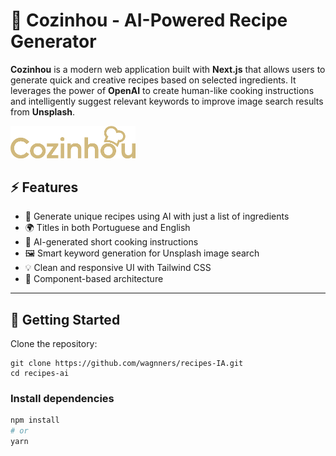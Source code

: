 # 🍳 Cozinhou - AI-Powered Recipe Generator

**Cozinhou** is a modern web application built with **Next.js** that allows users to generate quick and creative recipes based on selected ingredients. It leverages the power of **OpenAI** to create human-like cooking instructions and intelligently suggest relevant keywords to improve image search results from **Unsplash**.

<img src="./recipes-ai/public/assets/icons/logo.png" width="200" alt="Logo" />

## ⚡ Features

- 🧠 Generate unique recipes using AI with just a list of ingredients
- 🌍 Titles in both Portuguese and English
- 📝 AI-generated short cooking instructions
- 🖼️ Smart keyword generation for Unsplash image search
- 💡 Clean and responsive UI with Tailwind CSS
- 🧩 Component-based architecture

---

## 🚀 Getting Started

Clone the repository:

```bashh
git clone https://github.com/wagnners/recipes-IA.git
cd recipes-ai
```
### Install dependencies
```bash
npm install
# or
yarn
```
